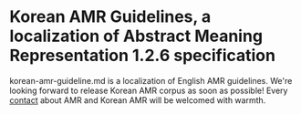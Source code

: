 # Korean AMR Guidelines, a localization of Abstract Meaning Representation 1.2.6 specification

korean-amr-guideline.md is a localization of English AMR guidelines. We're looking forward to release Korean AMR corpus as soon as possible! Every [contact](mailto:choehyonsu@yonsei.ac.kr) about AMR and Korean AMR will be welcomed with warmth.
